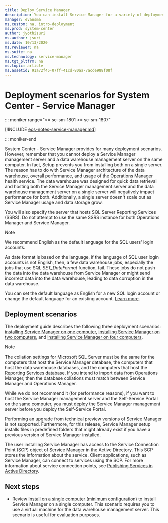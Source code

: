 ```yaml
---
title: Deploy Service Manager
description: You can install Service Manager for a variety of deployment scenarios.
manager: evansma
ms.custom: na, intro-deployment
ms.prod: system-center
author: jyothisuri
ms.author: jsuri
ms.date: 10/13/2020
ms.reviewer: na
ms.suite: na
ms.technology: service-manager
ms.tgt_pltfrm: na
ms.topic: article
ms.assetid: 91a72f45-07ff-41cd-80aa-7acde988f08f
---
```


# Deployment scenarios for System Center - Service Manager

::: moniker range=">= sc-sm-1801 <= sc-sm-1807"

[!INCLUDE [eos-notes-service-manager.md](../includes/eos-notes-service-manager.md)]

::: moniker-end

System Center - Service Manager provides for many deployment scenarios. However, remember that you cannot deploy a Service Manager management server and a data warehouse management server on the same computer. In fact, Setup prevents you from installing both on a single server. The reason has to do with Service Manager architecture of the data warehouse, overall performance, and usage of the Operations Manager health service. The data warehouse was designed for quick data retrieval and hosting both the Service Manager management server and the data warehouse management server on a single server will negatively impact performance for both. Additionally, a single server doesn't scale out as Service Manager usage and data storage grow.  

 You will also specify the server that hosts SQL&nbsp;Server Reporting Services \(SSRS\). Do not attempt to use the same SSRS instance for both Operations Manager and Service Manager.  

 >[!NOTE]
 > We recommend English as the default language for the SQL users' login accounts.
 >
 > As date format is based on the language, if the language of SQL user login accounts is not English, then, a few data warehouse jobs, especially the jobs that use SQL *SET_DateFormat* function, fail. These jobs do not push the data into the data warehouse from Service Manager or might send incorrect data into the data warehouse, leading to data corruption in the data warehouse.
>
>You can set the default language as English for a new SQL login account or change the default language for an existing account. [Learn more](deploy-sm.md#manage-default-language-for-sql-login-accounts).


## Deployment scenarios

The deployment guide describes the following three deployment scenarios: [installing Service Manager on one computer](install-one-computer.md), [installing Service Manager on two computers](install-two-computers.md), and [installing Service Manager on four computers](install-four-computers.md).  

> [!NOTE]  
>  The collation settings for Microsoft SQL&nbsp;Server must be the same for the computers that host the Service Manager database, the computers that host the data warehouse databases, and the computers that host the Reporting Services database. If you intend to import data from Operations Manager, then the database collations must match between Service Manager and Operations Manager.  

 While we do not recommend it \(for performance reasons\), if you want to host the Service Manager management server and the Self-Service Portal on the same computer, you must deploy the Service Manager management server before you deploy the Self-Service Portal.  

 Performing an upgrade from technical preview versions of Service Manager is not supported. Furthermore, for this release, Service Manager setup installs files in predefined folders that might already exist if you have a previous version of Service Manager installed.  

 The user installing Service Manager has access to the Service Connection Point \(SCP\) object of Service Manager in the Active Directory. This SCP stores the information about the service. Client applications, such as Service Manager, can connect to services using the SCP. For more information about service connection points, see [Publishing Services in Active Directory](/previous-versions/windows/it-pro/windows-2000-server/cc961733(v=technet.10)).  



## Next steps

- Review [Install on a single computer (minimum configuration)](install-one-computer.md) to install Service Manager on a single computer. This scenario requires you to use a virtual machine for the data warehouse management server. This scenario is useful for evaluation purposes.
